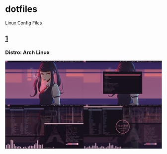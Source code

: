 # dotfiles
Linux Config Files

## [1](1/)
### **Distro:** Arch Linux

![screenshot](https://github.com/tanishkushwaha/dotfiles/blob/master/1/screenshots/1.png)
